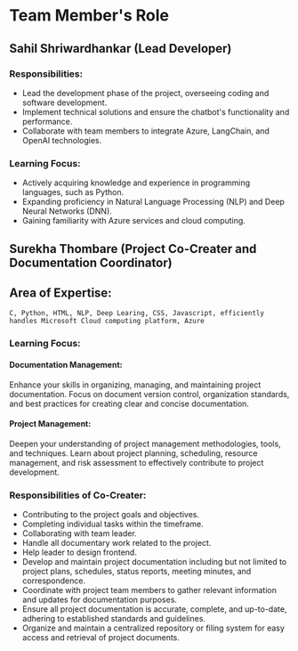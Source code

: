 #                     Team Member's Role 



## Sahil Shriwardhankar (Lead Developer)

### Responsibilities:

- Lead the development phase of the project, overseeing coding and software development.
- Implement technical solutions and ensure the chatbot's functionality and performance.
- Collaborate with team members to integrate Azure, LangChain, and OpenAI technologies.

### Learning Focus:

- Actively acquiring knowledge and experience in programming languages, such as Python.
- Expanding proficiency in Natural Language Processing (NLP) and Deep Neural Networks (DNN).
- Gaining familiarity with Azure services and cloud computing.
  
  
##	Surekha Thombare (Project Co-Creater and Documentation Coordinator)  
##	Area of Expertise:
	C, Python, HTML, NLP, Deep Learing, CSS, Javascript, efficiently handles Microsoft Cloud computing platform, Azure 
### Learning Focus:

#### Documentation Management:
Enhance your skills in organizing, managing, and maintaining project documentation. Focus on document version control, organization standards, and best practices for creating clear and concise documentation.
#### Project Management:
Deepen your understanding of project management methodologies, tools, and techniques. Learn about project planning, scheduling, resource management, and risk assessment to effectively contribute to project development.

 
###  Responsibilities of Co-Creater:

  - Contributing to the project goals and objectives.
  - Completing individual tasks within the timeframe. 
  - Collaborating with team leader.
  - Handle all documentary work related to the project.
  - Help leader to design frontend. 
  - Develop and maintain project documentation including but not limited to project plans, schedules, status reports, meeting minutes, and correspondence.
- Coordinate with project team members to gather relevant information and updates for documentation purposes.
- Ensure all project documentation is accurate, complete, and up-to-date, adhering to established standards and guidelines.
- Organize and maintain a centralized repository or filing system for easy access and retrieval of project documents.
